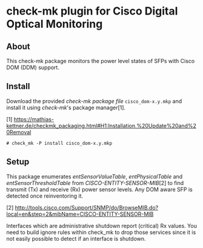 check-mk plugin for Cisco Digital Optical Monitoring
====================================================


About
-----

This check-mk package monitors the power level states of SFPs with
Cisco DOM (DDM) support.


Install
-------

Download the provided *check-mk package file* `cisco_dom-x.y.mkp` and
install it using *check-mk*'s package manager[1].

[1] https://mathias-kettner.de/checkmk_packaging.html#H1:Installation,%20Update%20and%20Removal

```console
# check_mk -P install cisco_dom-x.y.mkp
```

Setup
-----

This package enumerates *entSensorValueTable*, *entPhysicalTable* and
*entSensorThresholdTable* from *CISCO-ENTITY-SENSOR-MIB*[2] to find
transmit (Tx) and receive (Rx) power sensor levels. Any DOM aware SFP
is detected once reinventoring it.

[2] http://tools.cisco.com/Support/SNMP/do/BrowseMIB.do?local=en&step=2&mibName=CISCO-ENTITY-SENSOR-MIB

Interfaces which are administrative shutdown report (critical) Rx values.
You need to build ignore rules within check_mk to drop those services
since it is not easily possible to detect if an interface is shutdown.
